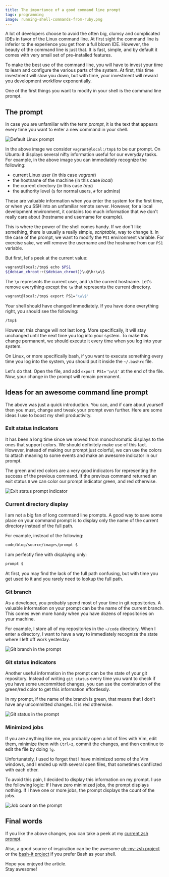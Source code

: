 ```yaml
---
title: The importance of a good command line prompt
tags: programming
image: running-shell-commands-from-ruby.png
---
```


A lot of developers choose to avoid the often big, clumsy and complicated
IDEs in favor of the Linux command line. At first sight the command line
is inferior to the experience you get from a full blown IDE. However, the
beauty of the command line is just that. It is fast, simple, and by default
it comes with very small set of pre-installed features.

To make the best use of the command line, you will have to invest your time to
learn and configure the various parts of the system. At first, this time
investment will slow you down, but with time, your investment will reward you
development workflow exponentially.

One of the first things you want to modify in your shell is the command line prompt.

## The prompt

In case you are unfamiliar with the term _prompt_, it is the text that appears
every time you want to enter a new command in your shell.

![Default Linux prompt](images/prompt/default-prompt.png)

In the above image we consider `vagrant@local:/tmp$` to be our prompt. On Ubuntu
it displays several nifty information useful for our everyday tasks. For
example, in the above image you can immediately recognize the following:

- current Linux user (in this case _vagrant_)
- the hostname of the machine (in this case _local_)
- the current directory (in this case _tmp_)
- the authority level (`$` for normal users, `#` for admins)

These are valuable information when you enter the system for the first
time, or when you SSH into an unfamiliar remote server. However, for a local
development environment, it contains too much information that we don't really
care about (hostname and username for example).

This is where the power of the shell comes handy. If we don't like something,
there is usually a really simple, _scriptable_, way to change it. In the case of
the prompt, we want to modify the `PS1` environment variable. For exercise sake,
we will remove the username and the hostname from our `PS1` variable.

But first, let's peek at the current value:

``` bash
vagrant@local:/tmp$ echo $PS1
${debian_chroot:+($debian_chroot)}\u@\h:\w\$
```

The `\u` represents the current user, and `\h` the current hostname. Let's
remove everything except the `\w` that represents the current directory.

``` bash
vagrant@local:/tmp$ export PS1='\w\$'
```

Your shell should have changed immediately. If you have done everything right,
you should see the following:

``` bash
/tmp$
```

However, this change will not last long. More specifically, it will stay
unchanged until the next time you log into your system. To make this change
permanent, we should execute it every time when you log into your system.

On Linux, or more specifically bash, if you want to execute something every time
you log into the system, you should put it inside the `~/.bashrc` file.

Let's do that. Open the file, and add `export PS1='\w\$'` at the end of the
file. Now, your change in the prompt will remain permanent.

## Ideas for an awesome command line prompt

The above was just a quick introduction. You can, and if care about yourself
then you must, change and tweak your prompt even further. Here are some ideas I
use to boost my shell productivity.

### Exit status indicators

It has been a long time since we moved from monochromatic displays to the ones
that support colors. We should definitely make use of this fact. However,
instead of making our prompt just colorful, we can use the colors to attach
meaning to some events and make an awesome indicator in our prompt.

The green and red colors are a very good indicators for representing the success
of the previous command. If the previous command returned an exit status `0` we
can color our prompt indicator green, and red otherwise.

![Exit status prompt indicator](images/prompt/exit_status.png)

### Current directory display

I am not a big fan of long command line prompts. A good way to save some place
on your command prompt is to display only the name of the current directory
instead of the full path.

For example, instead of the following:

``` bash
code/blog/source/images/prompt $
```

I am perfectly fine with displaying only:

``` bash
prompt $
```

At first, you may find the lack of the full path confusing, but with time you
get used to it and you rarely need to lookup the full path.


### Git branch

As a developer, you probably spend most of your time in git repositories. A
valuable information on your prompt can be the name of the current branch. This
comes even more handy when you have dozens of repositories on your machine.

For example, I store all of my repositories in the `~/code` directory. When I
enter a directory, I want to have a way to immediately recognize the state where
I left off work yesterday.

![Git branch in the prompt](images/prompt/git-branch.png)

### Git status indicators

Another useful information in the prompt can be the state of your git
repository. Instead of writing `git status` every time you want to check if you
have some uncommitted changes, you can use the combination of the green/red
color to get this information effortlessly.

In my prompt, if the name of the branch is green, that means that I don't have
any uncommitted changes. It is red otherwise.

![Git status in the prompt](images/prompt/git-status.png)

### Minimized jobs

If you are anything like me, you probably open a lot of files with Vim, edit
them, minimize them with `Ctrl+z`, commit the changes, and then continue to edit
the file by doing `fg`.

Unfortunately, I used to forget that I have minimized some of the Vim windows,
and I ended up with several open files, that sometimes conflicted with each
other.

To avoid this pain, I decided to display this information on my prompt. I use
the following logic: If I have zero minimized jobs, the prompt displays nothing.
If I have one or more jobs, the prompt displays the count of the jobs.

![Job count on the prompt](images/prompt/job-count.png)

## Final words

If you like the above changes, you can take a peek at my [current zsh
prompt](https://github.com/shiroyasha/dotfiles/blob/master/files/prompt).

Also, a good source of inspiration can be the awesome [oh-my-zsh
project](https://github.com/robbyrussell/oh-my-zsh) or the [bash-it
project](https://github.com/Bash-it/bash-it) if you prefer Bash as your shell.

Hope you enjoyed the article.<br>
Stay awesome!
